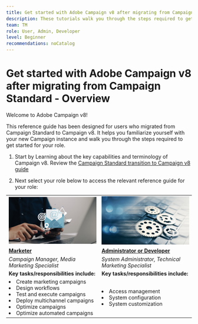 ```yaml
---
title: Get started with Adobe Campaign v8 after migrating from Campaign Standard - Overview
description: These tutorials walk you through the steps required to get started with your new Campaign v8 application. 
team: TM
role: User, Admin, Developer
level: Beginner
recommendations: noCatalog
---
```


# Get started with Adobe Campaign v8 after migrating from Campaign Standard - Overview

Welcome to Adobe Campaign v8!

This reference guide has been designed for users who migrated from Campaign Standard to Campaign v8. It helps you familiarize yourself with your new Campaign instance and walk you through the steps required to get started for your role. 

1. Start by Learning about the key capabilities and terminology of Campaign v8. Review the [Campaign Standard transition to Campaign v8 guide](https://experienceleague.adobe.com/en/docs/campaign-web/v8/start/acs-migration)

2. Next select your role below to access the relevant reference guide for your role:

<table>
<tr>
  <td>
    <a href="marketers.md">
      <img alt="Campaign Manager"src="./_assets/digital_marketing.jpeg"/>
    </a>
    <div>
  </td>
  <td>
  <a href="admin-developers.md">
    <img alt="Administrator or developer" src="./_assets/admin.jpeg"/>
    </a>
    <div>
  </td>
  </tr>
  <tr>
    <td>
    <a href="marketers.md">
    <strong>Marketer</strong>
    </a>
    </td>
    <td>
      <a href="admin-developers.md">
      <strong>Administrator or Developer</strong>
      </a>
    </td>
  </tr>
    <td>
    <em>Campaign Manager, Media Marketing Specialist</em>
    </td>
    <td>
      <em> System Administrator, Technical Marketing Specialist</em>
    </td>
  <tr>
    <td>
    <b>Key tasks/responsibilities include:</b>
    </td>
      <td>
    <b>Key tasks/responsibilities include:</b>
    </td>
  </tr>
  <tr>
    <td>
      <li>Create marketing campaigns
      <li>Design workflows
      <li>Test and execute campaigns
      <li>Deploy multichannel campaigns
      <li>Optimize campaigns
      <li>Optimize automated campaigns
    </td>
    <td>
        <li>Access management
        <li>System configuration
        <li> System customization
    </td>
</tr>
</table>
</div>
